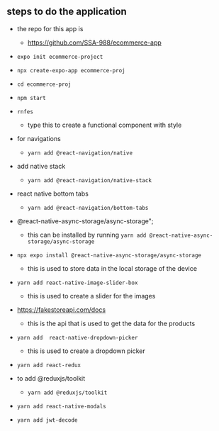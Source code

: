 ## steps  to do the application

- the repo for this app is 
    - https://github.com/SSA-988/ecommerce-app

- `expo init ecommerce-project`

- `npx create-expo-app ecommerce-proj`
- `cd ecommerce-proj`
- `npm start`

- `rnfes`
    - type this to create a functional component with style

- for navigations
    - `yarn add @react-navigation/native`
- add native stack
    - `yarn add @react-navigation/native-stack`

-  react  native bottom tabs
    - `yarn add @react-navigation/bottom-tabs` 

- @react-native-async-storage/async-storage";
    - this can be  installed by running ``yarn add @react-native-async-storage/async-storage``
    

- `npx expo install @react-native-async-storage/async-storage`
    - this is used to store data in the local storage of the device 

- `yarn add react-native-image-slider-box`
    - this is used to create a slider for the images

- https://fakestoreapi.com/docs
    - this is the api that is used to get the data for the products

- `yarn add  react-native-dropdown-picker`
    - this is used to create a dropdown picker

- `yarn add react-redux`

- to add @reduxjs/toolkit
    - `yarn add @reduxjs/toolkit`

- `yarn add react-native-modals`
- `yarn add jwt-decode`
